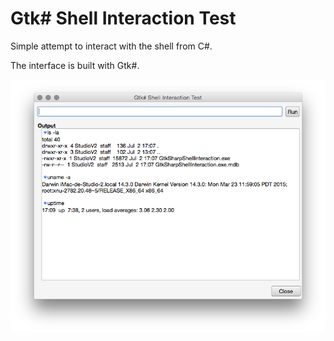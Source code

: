 # Gtk# Shell Interaction Test

Simple attempt to interact with the shell from C#.

The interface is built with Gtk#.

![Image](https://raw.githubusercontent.com/Marneus68/GtkSharpShellInteraction/master/img.png "This is what the prohect looks like.")
